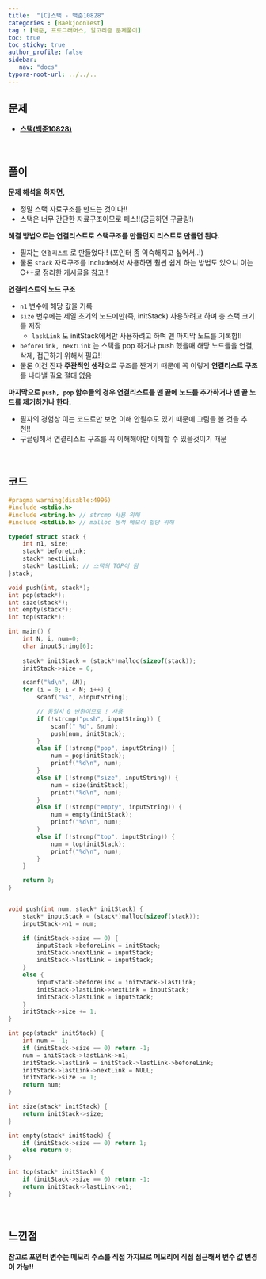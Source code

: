 ```yaml
---
title:  "[C]스택 - 백준10828"
categories : [BaekjoonTest]
tag : [백준, 프로그래머스, 알고리즘 문제풀이]
toc: true
toc_sticky: true
author_profile: false
sidebar:
   nav: "docs"
typora-root-url: ../../..
---
```




## 문제

* **[스택(백준10828)](https://www.acmicpc.net/problem/10828)**

<br>

## 풀이

**문제 해석을 하자면,**

* 정말 스택 자료구조를 만드는 것이다!!
* 스택은 너무 간단한 자료구조이므로 패스!!(궁금하면 구글링!)



**해결 방법으로는 연결리스트로 스택구조를 만들던지 리스트로 만들면 된다.**

* 필자는 `연결리스트` 로 만들었다!! (포인터 좀 익숙해지고 싶어서..!)
* 물론 `stack` 자료구조를 include해서 사용하면 훨씬 쉽게 하는 방법도 있으니 이는 C++로 정리한 게시글을 참고!!



**연결리스트의 노드 구조**

* `n1` 변수에 해당 값을 기록
* `size` 변수에는 제일 초기의 노드에만(즉, initStack) 사용하려고 하며 총 스택 크기를 저장
  * `laskLink` 도 initStack에서만 사용하려고 하며 맨 마지막 노드를 기록함!!
* `beforeLink, nextLink` 는 스택을 pop 하거나 push 했을때 해당 노드들을 연결, 삭제, 접근하기 위해서 필요!!
* 물론 이건 진짜 **주관적인 생각**으로 구조를 짠거기 때문에 꼭 이렇게 **연결리스트 구조**를 나타낼 필요 절대 없음



**마지막으로 `push, pop` 함수들의 경우 연결리스트를 맨 끝에 노드를 추가하거나 맨 끝 노드를 제거하거나 한다.**

* 필자의 경험상 이는 코드로만 보면 이해 안될수도 있기 때문에 그림을 볼 것을 추천!!
* 구글링해서 연결리스트 구조를 꼭 이해해야만 이해할 수 있을것이기 때문



<br>

## 코드

```c
#pragma warning(disable:4996)
#include <stdio.h>
#include <string.h> // strcmp 사용 위해
#include <stdlib.h> // malloc 동적 메모리 할당 위해

typedef struct stack {
	int n1, size;
	stack* beforeLink;
	stack* nextLink;
	stack* lastLink; // 스택의 TOP이 됨
}stack;

void push(int, stack*);
int pop(stack*);
int size(stack*);
int empty(stack*);
int top(stack*);

int main() {
	int N, i, num=0;
	char inputString[6];
	
	stack* initStack = (stack*)malloc(sizeof(stack));
	initStack->size = 0;

	scanf("%d\n", &N);
	for (i = 0; i < N; i++) {
		scanf("%s", &inputString);

		// 동일시 0 반환이므로 ! 사용
		if (!strcmp("push", inputString)) {
			scanf(" %d", &num);
			push(num, initStack);
		}
		else if (!strcmp("pop", inputString)) {
			num = pop(initStack);
			printf("%d\n", num);
		}
		else if (!strcmp("size", inputString)) {
			num = size(initStack);
			printf("%d\n", num);
		}
		else if (!strcmp("empty", inputString)) {
			num = empty(initStack);
			printf("%d\n", num);
		}
		else if (!strcmp("top", inputString)) {
			num = top(initStack);
			printf("%d\n", num);
		}
	}

	return 0;
}


void push(int num, stack* initStack) {
	stack* inputStack = (stack*)malloc(sizeof(stack));
	inputStack->n1 = num;

	if (initStack->size == 0) {
		inputStack->beforeLink = initStack;
		initStack->nextLink = inputStack;
		initStack->lastLink = inputStack;
	}
	else {
		inputStack->beforeLink = initStack->lastLink;
		initStack->lastLink->nextLink = inputStack;
		initStack->lastLink = inputStack;
	}
	initStack->size += 1;
}

int pop(stack* initStack) {
	int num = -1;
	if (initStack->size == 0) return -1;
	num = initStack->lastLink->n1;
	initStack->lastLink = initStack->lastLink->beforeLink;
	initStack->lastLink->nextLink = NULL;
	initStack->size -= 1;
	return num;
}

int size(stack* initStack) {
	return initStack->size;
}

int empty(stack* initStack) {
	if (initStack->size == 0) return 1;
	else return 0;
}

int top(stack* initStack) {
	if (initStack->size == 0) return -1;
	return initStack->lastLink->n1;
}
```

<br>

## 느낀점

**참고로 포인터 변수는 메모리 주소를 직접 가지므로 메모리에 직접 접근해서 변수 값 변경이 가능!!**

